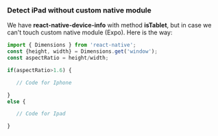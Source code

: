 ### Detect iPad without custom native module 

We have __react-native-device-info__ with method __isTablet__, but in case we can't touch custom native module (Expo). Here is the way:
```javascript
import { Dimensions } from 'react-native';
const {height, width} = Dimensions.get('window'); 
const aspectRatio = height/width;

if(aspectRatio>1.6) {

   // Code for Iphone

}
else {

   // Code for Ipad

}
```